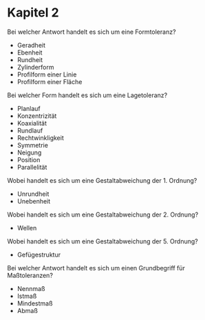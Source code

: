 # Kapitel 2

Bei welcher Antwort handelt es sich um eine Formtoleranz?

- Geradheit
- Ebenheit
- Rundheit
- Zylinderform
- Profilform einer Linie
- Profilform einer Fläche

Bei welcher Form handelt es sich um eine Lagetoleranz?

- Planlauf
- Konzentrizität
- Koaxialität
- Rundlauf
- Rechtwinkligkeit
- Symmetrie
- Neigung
- Position
- Parallelität

Wobei handelt es sich um eine Gestaltabweichung der 1. Ordnung?

- Unrundheit
- Unebenheit

Wobei handelt es sich um eine Gestaltabweichung der 2. Ordnung?

- Wellen

Wobei handelt es sich um eine Gestaltabweichung der 5. Ordnung?

- Gefügestruktur

Bei welcher Antwort handelt es sich um einen Grundbegriff für Maßtoleranzen?

- Nennmaß
- Istmaß
- Mindestmaß
- Abmaß